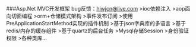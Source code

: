 ###Asp.Net MVC开发框架 bug反馈：<hiwjcn@live.com>
	>ioc依赖注入
	>aop面向切面编程
	>orm+仓储模式架构
	>事件发布订阅
	>使用PreApplicationStartMethod实现的插件机制
	>基于json字典库的多语言
	>基于redis/内存的缓存组件
	>基于quartz的后台任务
	>Mysql存储Session
	>身份验证权限
	>各种类库...